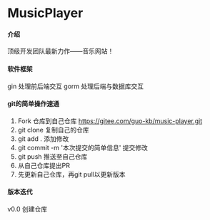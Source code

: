 # MusicPlayer

#### 介绍
顶级开发团队最新力作——音乐网站！

#### 软件框架
gin  处理前后端交互
gorm 处理后端与数据库交互

#### git的简单操作速通
1.  Fork 仓库到自己仓库 https://gitee.com/guo-kb/music-player.git
2.  git clone 复制自己的仓库
3.  git add . 添加修改
4.  git commit -m '本次提交的简单信息' 提交修改
5.  git push 推送至自己仓库
6.  从自己仓库提出PR
7.  先更新自己仓库，再git pull以更新版本

#### 版本迭代
v0.0 创建仓库


